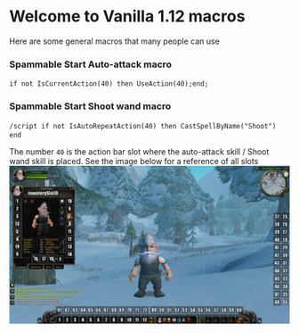 # Welcome to Vanilla 1.12 macros
Here are some general macros that many people can use

### Spammable Start Auto-attack macro
```
if not IsCurrentAction(40) then UseAction(40);end;
```
### Spammable Start Shoot wand macro
```
/script if not IsAutoRepeatAction(40) then CastSpellByName("Shoot") end
```

The number `40` is the action bar slot where the auto-attack skill / Shoot wand skill is placed. See the image below for a reference of all slots
![WoW Actionbar Slotnumbers](https://github.com/DBFBlackbull/wow-macros/raw/master/img/wow-actionsbar-slotnumbers.jpg)
